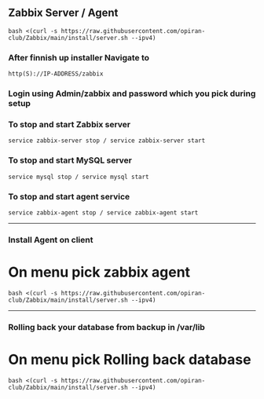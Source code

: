 ## Zabbix Server / Agent

```
bash <(curl -s https://raw.githubusercontent.com/opiran-club/Zabbix/main/install/server.sh --ipv4)
```

### After finnish up installer Navigate to 
```
http(S)://IP-ADDRESS/zabbix
```
### Login using Admin/zabbix and password which you pick during setup

### To stop and start Zabbix server

```
service zabbix-server stop / service zabbix-server start
```

### To stop and start MySQL server

```
service mysql stop / service mysql start
```

### To stop and start agent service

```
service zabbix-agent stop / service zabbix-agent start
```

-----------------------------------------------------------------------------------------

### Install Agent on client

# On menu pick zabbix agent

```
bash <(curl -s https://raw.githubusercontent.com/opiran-club/Zabbix/main/install/server.sh --ipv4)
```

-----------------------------------------------------------------------------------------
### Rolling back your database from backup in /var/lib

# On menu pick Rolling back database

```
bash <(curl -s https://raw.githubusercontent.com/opiran-club/Zabbix/main/install/server.sh --ipv4)
```
